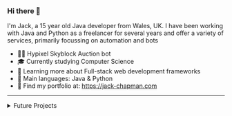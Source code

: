### Hi there 👋

I'm Jack, a 15 year old Java developer from Wales, UK. I have been working with Java and Python as a freelancer for several years and offer a variety of services, primarily focussing on automation and bots

- 👨‍💻 Hypixel Skyblock Auction bot
- 🎓 Currently studying Computer Science
- 🤔 Learning more about Full-stack web development frameworks
- 💬 Main languages: Java & Python
- 🔗 Find my portfolio at: https://jack-chapman.com

---

<details>
  <summary>Future Projects</summary>
  
  * Integrating Discord bots with a full stack web dashboard
  * Making open source software
</details>
